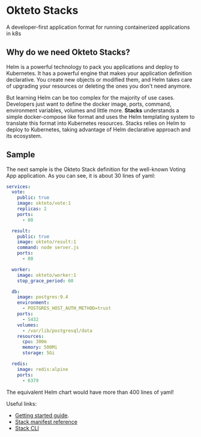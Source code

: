 # Okteto Stacks

A developer-first application format for running containerized applications in k8s

## Why do we need Okteto Stacks?
Helm is a powerful technology to pack you applications and deploy to Kubernetes. It has a powerful engine that makes your application definition declarative. You create new objects or modified them, and Helm takes care of upgrading your resources or deleting the ones you don't need anymore.

But learning Helm can be too complex for the majority of use cases. Developers just want to define the docker image, ports, command, environment variables, volumes and little more. **Stacks** understands a simple docker-compose like format and uses the Helm templating system to translate this format into Kubernetes resources. Stacks relies on Helm to deploy to Kubernetes, taking advantage of Helm declarative approach and its ecosystem.

## Sample

The next sample is the Okteto Stack definition for the well-known Voting App application. As you can see, it is about 30 lines of yaml:

```yaml
services:
  vote:
    public: true
    image: okteto/vote:1
    replicas: 2
    ports:
      - 80

  result:
    public: true
    image: okteto/result:1
    command: node server.js
    ports:
      - 80

  worker:
    image: okteto/worker:1
    stop_grace_period: 60

  db:
    image: postgres:9.4
    environment:
      - POSTGRES_HOST_AUTH_METHOD=trust
    ports:
      - 5432
    volumes:
      - /var/lib/postgresql/data
    resources:
      cpu: 300m
      memory: 500Mi
      storage: 5Gi

  redis:
    image: redis:alpine
    ports:
      - 6379
```

The equivalent Helm chart would have more than 400 lines of yaml!

Useful links:

- [Getting started guide](https://github.com/okteto/stacks-getting-started).
- [Stack manifest reference](https://okteto.com/docs/reference/stacks)
- [Stack CLI](https://okteto.com/docs/reference/cli#stack)

